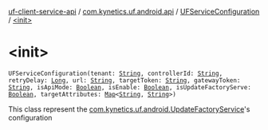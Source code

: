 [uf-client-service-api](../../index.md) / [com.kynetics.uf.android.api](../index.md) / [UFServiceConfiguration](index.md) / [&lt;init&gt;](./-init-.md)

# &lt;init&gt;

`UFServiceConfiguration(tenant: `[`String`](https://kotlinlang.org/api/latest/jvm/stdlib/kotlin/-string/index.html)`, controllerId: `[`String`](https://kotlinlang.org/api/latest/jvm/stdlib/kotlin/-string/index.html)`, retryDelay: `[`Long`](https://kotlinlang.org/api/latest/jvm/stdlib/kotlin/-long/index.html)`, url: `[`String`](https://kotlinlang.org/api/latest/jvm/stdlib/kotlin/-string/index.html)`, targetToken: `[`String`](https://kotlinlang.org/api/latest/jvm/stdlib/kotlin/-string/index.html)`, gatewayToken: `[`String`](https://kotlinlang.org/api/latest/jvm/stdlib/kotlin/-string/index.html)`, isApiMode: `[`Boolean`](https://kotlinlang.org/api/latest/jvm/stdlib/kotlin/-boolean/index.html)`, isEnable: `[`Boolean`](https://kotlinlang.org/api/latest/jvm/stdlib/kotlin/-boolean/index.html)`, isUpdateFactoryServe: `[`Boolean`](https://kotlinlang.org/api/latest/jvm/stdlib/kotlin/-boolean/index.html)`, targetAttributes: `[`Map`](https://kotlinlang.org/api/latest/jvm/stdlib/kotlin.collections/-map/index.html)`<`[`String`](https://kotlinlang.org/api/latest/jvm/stdlib/kotlin/-string/index.html)`, `[`String`](https://kotlinlang.org/api/latest/jvm/stdlib/kotlin/-string/index.html)`>)`

This class represent the [com.kynetics.uf.android.UpdateFactoryService](#)'s configuration

